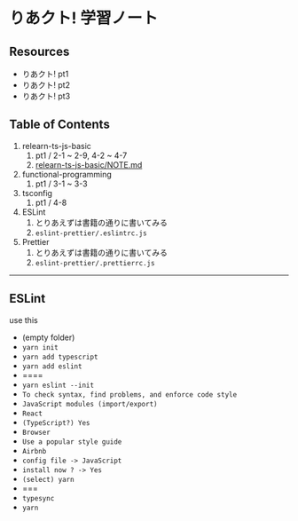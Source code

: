 # りあクト! 学習ノート

## Resources

- りあクト! pt1
- りあクト! pt2
- りあクト! pt3

## Table of Contents

1. relearn-ts-js-basic
   1. pt1 / 2-1 ~ 2-9, 4-2 ~ 4-7
   2. [relearn-ts-js-basic/NOTE.md](relearn-ts-js-basic/NOTE.md)
2. functional-programming
   1. pt1 / 3-1 ~ 3-3
3. tsconfig
   1. pt1 / 4-8
4. ESLint
   1. とりあえずは書籍の通りに書いてみる
   2. `eslint-prettier/.eslintrc.js`
5. Prettier
   1. とりあえずは書籍の通りに書いてみる
   2. `eslint-prettier/.prettierrc.js`

---

## ESLint

use this

- (empty folder)
- `yarn init`
- `yarn add typescript`
- `yarn add eslint`
- ====
- `yarn eslint --init`
- `To check syntax, find problems, and enforce code style`
- `JavaScript modules (import/export)`
- `React`
- `(TypeScript?) Yes`
- `Browser`
- `Use a popular style guide`
- `Airbnb`
- `config file -> JavaScript`
- `install now ? -> Yes`
- `(select) yarn`
- ===
- `typesync`
- `yarn`
